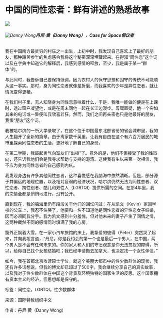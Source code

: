 # 中国的同性恋者：鲜有讲述的熟悉故事

![](https://zh.amnesty.org/wp-content/uploads/2017/07/GettyImages-540266392.jpg)

###### ![Danny Wong](https://zh.amnesty.org/wp-content/uploads/2017/07/Danny-Wong.png)**_丹尼·黄（Danny Wong），Case for Space倡议者_**

我在中国南方最贫穷的村庄之一出生，上初中时，我发现自己喜欢上了最好的朋友，那种甜苦参半的焦虑感令我将这个秘密深深埋藏起来。在得知“同性恋”这个词以及在字典中知道它的解释后，我感到感情的释放，至少，我是属于某一“群体”的。

与此同时，我告诉自己要保持低调，因为农村人的保守思想和固守的传统不可能顺从这一事实。那时，身为同性恋者就像是折磨，而我喜欢的少年是异性恋者，就让情况变得更糟。

在我们村子里，无人知晓身为同性恋意味着什么，于是，我唯一能做的便是在上课时，透过窗户凝望他，或是在周末同他一起在长江边漫步。毋庸置疑，他一个突如其来的电话或一瞥便叫我欣喜若狂。然而，我们之间再亲密也只是他最好的朋友，我恨“朋友”这个词。

我被哈尔滨的一所大学录取了，在这个位于中国最东北部省份的省会城市里，我的人生翻开了全新的篇章。由于离家数千英里，让我有自由在这个有六百万居民的城市里探索同性恋者的生活，更好地了解自己的身份。

在第二学期，我鼓起勇气向室友们“出柜”了。意外的是，他们不但接受了我的性取向，还告诉我他们会是我寻求帮助与支持的港湾。这使我有生以来第一次相信，我不应为身为同性恋者的自己感到内疚。

我发现身边有许多其他同性恋者，这种喜悦感在我脑海中依然清晰。但是，部分源于其偏远的地理位置，以及相对疲弱的经济状况，哈尔滨仍然无法为同性恋者、双性恋者、跨性别者、酷儿和双性人（LGBTQI）提供所需的空间。在那4年里，我的恋情全都是悄悄地进行，没有公开。

直到现在，我的脑海里仍有段段关于他们的回忆闪过：在从凯文（Kevin）家回学校的公车上，我忍不住哭了，他要和一名不知道他是同性恋者的异性恋女子结婚，因而必须同我分手。我为凯文感到十分羞愧，但对他未来的妻子产生了同情之情，这两种截然不同的感情同时填满了我的心房。

窗外正飘着大雪，在一家小汽车旅馆的床上，我挚爱的彼得（Peter）突然哭了起来，并向我坦言道，“丹尼，你是我约会的第一个也是最后一个男人，在中国，两个男人是不会有任何未来的。你的家人和人们的守旧观念是你无法忽视的障碍，所以，给你自己找个女孩结婚吧；我已经申请搬去加拿大，也决定找一个女性伴侣。”

如今，我在首都北京攻读硕士学位。就这个美丽大都市中的性少数群体的现状，我还有许多话想说，但我的博文却已超过了500字。我会继续分享自己的真实故事，以及我对于性少数群体在中国这个背景及环境独特的国家生活的反思。这个国家拥有资本主义的经济，但思想却是保守的。

标签：同性恋，LGBTQI，性少数群体

来源：国际特赦组织中文

作者：丹尼·黄（Danny Wong）